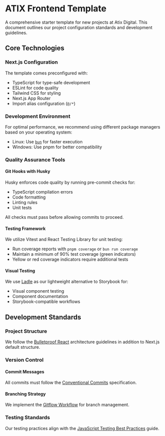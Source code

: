 # ATIX Frontend Template

A comprehensive starter template for new projects at Atix Digital. This document outlines our project configuration standards and development guidelines.

## Core Technologies

### Next.js Configuration

The template comes preconfigured with:

- TypeScript for type-safe development
- ESLint for code quality
- Tailwind CSS for styling
- Next.js App Router
- Import alias configuration (`@/*`)

### Development Environment

For optimal performance, we recommend using different package managers based on your operating system:

- Linux: Use [`bun`](https://bun.sh/docs/installation) for faster execution
- Windows: Use pnpm for better compatibility

### Quality Assurance Tools

#### Git Hooks with Husky

Husky enforces code quality by running pre-commit checks for:

- TypeScript compilation errors
- Code formatting
- Linting rules
- Unit tests

All checks must pass before allowing commits to proceed.

#### Testing Framework

We utilize Vitest and React Testing Library for unit testing:

- Run coverage reports with `pnpm coverage` or `bun run coverage`
- Maintain a minimum of 90% test coverage (green indicators)
- Yellow or red coverage indicators require additional tests

#### Visual Testing

We use [Ladle](https://ladle.dev/) as our lightweight alternative to Storybook for:

- Visual component testing
- Component documentation
- Storybook-compatible workflows

## Development Standards

### Project Structure

We follow the [Bulletproof React](https://github.com/alan2207/bulletproof-react) architecture guidelines in addition to Next.js default structure.

### Version Control

#### Commit Messages

All commits must follow the [Conventional Commits](https://www.conventionalcommits.org/en/v1.0.0/) specification.

#### Branching Strategy

We implement the [Gitflow Workflow](https://www.atlassian.com/git/tutorials/comparing-workflows/gitflow-workflow) for branch management.

### Testing Standards

Our testing practices align with the [JavaScript Testing Best Practices](https://github.com/goldbergyoni/javascript-testing-best-practices) guide.

